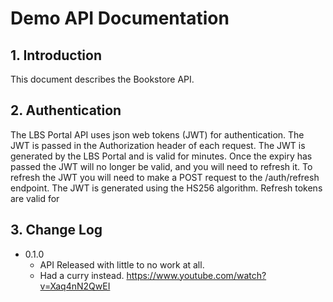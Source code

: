 # Demo API Documentation

## 1. Introduction

This document describes the Bookstore API.

## 2. Authentication

The LBS Portal API uses json web tokens (JWT) for authentication. The JWT is passed in the Authorization header of each
request. The JWT is generated by the LBS Portal and is valid for minutes. Once the expiry
has passed the JWT will no longer be valid, and you will need to refresh it. To refresh the JWT you will need to make a
POST request to the /auth/refresh endpoint. The JWT is generated using the HS256 algorithm. Refresh tokens are valid for

## 3. Change Log

* 0.1.0
    * API Released with little to no work at all.
    * Had a curry instead. https://www.youtube.com/watch?v=Xaq4nN2QwEI

